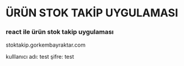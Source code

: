 # ÜRÜN STOK TAKİP UYGULAMASI 

### react ile ürün stok takip uygulaması

stoktakip.gorkembayraktar.com

kulllanıcı adı: test
şifre: test